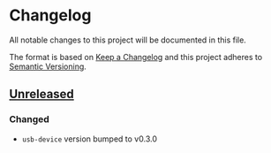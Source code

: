 # Changelog

All notable changes to this project will be documented in this file.

The format is based on [Keep a Changelog](http://keepachangelog.com/en/1.0.0/)
and this project adheres to [Semantic Versioning](http://semver.org/spec/v2.0.0.html).

## [Unreleased]

### Changed
* `usb-device` version bumped to v0.3.0



[Unreleased]: https://github.com/stm32-rs/synopsys-usb-otg/compare/v0.3.2...HEAD
[0.3.2]: https://github.com/stm32-rs/synopsys-usb-otg/compare/v0.3.2...v0.3.1
